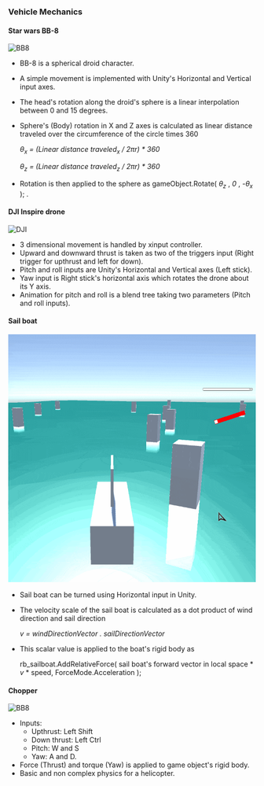 ### Vehicle Mechanics

#### Star wars BB-8
![BB8](/Assets/gifs/BB8-min.gif)
* BB-8 is a spherical droid character.
* A simple movement is implemented with Unity's Horizontal and Vertical input axes.
* The head's rotation along the droid's sphere is a linear interpolation between 0 and 15 degrees.
* Sphere's (Body) rotation in X and Z axes is calculated as linear distance traveled over the circumference of the circle times 360

    _θ<sub>x</sub> = (Linear distance traveled<sub>x</sub> / 2πr) * 360_

    _θ<sub>z</sub> = (Linear distance traveled<sub>z</sub> / 2πr) * 360_

* Rotation is then applied to the sphere as 
    gameObject.Rotate( _θ<sub>z</sub>_ , _0_ , _-θ<sub>x</sub>_ ); .


#### DJI Inspire drone
![DJI](/Assets/gifs/DJI-min.gif)
* 3 dimensional movement is handled by xinput controller.
* Upward and downward thrust is taken as two of the triggers input (Right trigger for upthrust and left for down).
* Pitch and roll inputs are Unity's Horizontal and Vertical axes (Left stick).
* Yaw input is Right stick's horizontal axis which rotates the drone about its Y axis.
* Animation for pitch and roll is a blend tree taking two parameters (Pitch and roll inputs).

#### Sail boat
![BB8](/Assets/gifs/Sailboat-min.gif)
* Sail boat can be turned using Horizontal input in Unity.
* The velocity scale of the sail boat is calculated as a dot product of wind direction and sail direction 

    _v = windDirectionVector . sailDirectionVector_
* This scalar value is applied to the boat's rigid body as 
    
    rb_sailboat.AddRelativeForce( sail boat's forward vector in local space * _v_ * speed, ForceMode.Acceleration );

#### Chopper
![BB8](/Assets/gifs/Chopper-min.gif)
* Inputs:
  * Upthrust: Left Shift
  * Down thrust: Left Ctrl
  * Pitch: W and S
  * Yaw: A and D.
* Force (Thrust) and torque (Yaw) is applied to game object's rigid body.
* Basic and non complex physics for a helicopter.
